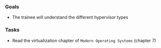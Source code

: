 
### Goals
- The trainee will understand the different hypervisor types

### Tasks
- Read the virtualization chapter of `Modern Operating Systems` (chapter 7)